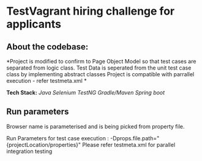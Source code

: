 # TestVagrant hiring challenge for applicants 

About the codebase:
---------------------------------
*Project is modified to confirm to Page Object Model so that test cases are separated from logic class.
Test Data is seperated from the unit test case class by implementing abstract classes
Project is compatible with parrallel execution - refer testmeta.xml
*

**Tech Stack:** *Java*  *Selenium* *TestNG*  *Gradle/Maven* *Spring boot*

Run parameters
----------------------------------
Browser name is parameterised and is being picked from property file.

Run Parameters for test case execution : -Dprops.file.path="{projectLocation/properties}"
Please refer testmeta.xml for parallel integration testing
